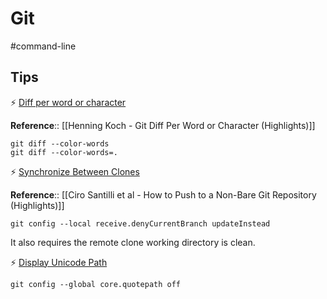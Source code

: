 # Git

#command-line

## Tips

⚡ [Diff per word or character](https://makandracards.com/makandra/28067-git-diff-per-word-or-character)

**Reference**:: [[Henning Koch - Git Diff Per Word or Character (Highlights)]]

```
git diff --color-words
git diff --color-words=.
```

⚡ [Synchronize Between Clones](https://stackoverflow.com/a/28381311)

**Reference**:: [[Ciro Santilli et al - How to Push to a Non-Bare Git Repository (Highlights)]]

```
git config --local receive.denyCurrentBranch updateInstead
```

It also requires the remote clone working directory is clean.

⚡ [Display Unicode Path](https://stackoverflow.com/a/22828826/667158)

```
git config --global core.quotepath off
```
